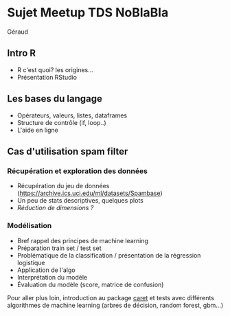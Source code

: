# Sujet Meetup TDS NoBlaBla
Géraud  

## Intro R

* R c'est quoi? les origines...
* Présentation RStudio

## Les bases du langage

* Opérateurs, valeurs, listes, dataframes
* Structure de contrôle (if, loop..)
* L'aide en ligne

## Cas d'utilisation spam filter

### Récupération et exploration des données

* Récupération du jeu de données (https://archive.ics.uci.edu/ml/datasets/Spambase)
* Un peu de stats descriptives, quelques plots
* *Réduction de dimensions ?*

### Modélisation

* Bref rappel des principes de machine learning
* Préparation train set / test set
* Problématique de la classification / présentation de la régression logistique
* Application de l'algo
* Interprétation du modèle
* Évaluation du modèle (score, matrice de confusion)

Pour aller plus loin, introduction au package [caret](http://topepo.github.io/caret/index.html) et tests avec différents algorithmes de machine learning (arbres de décision, random forest, gbm...)
